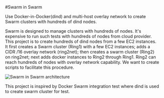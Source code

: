 #Swarm in Swarm

Use Docker-in-Docker(dind) and multi-host overlay network to create Swarm clusters with hundreds of dind nodes.

Swarm is designed to manage clusters with hundreds of nodes. It's expensive to run such tests with hundreds of nodes from cloud provider. This project is to create hundreds of dind nodes from a few EC2 instances. It first creates a Swarm cluster (Ring1) with a few EC2 instances; adds a CIDR /16 overlay network (ring2net); then creates a swarm cluster (Ring2) on ring2net; next adds docker instances to Ring2 through Ring1. Ring2 can reach hundreds of nodes with overlay network capability. We want to create scripts to facilitate this procedure.

![Swarm in Swarm architecture](https://github.com/dongluochen/container-notes/blob/master/swarm-in-swarm.png)

This project is inspired by Docker Swarm integration test where dind is used to create swarm cluster for test. 
